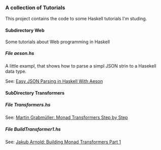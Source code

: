 ### A collection of Tutorials

This project contains the code to some Haskell tutorials I'm studing.

#### Subdirectory Web

Some tutorials about Web programming in Haskell

##### File aeson.hs
A little exampl, that shows how to parse a simpl JSON strin to a Hasekell data type.

See: [Easy JSON Parsing in Haskell With Aeson](http://blog.raynes.me/blog/2012/11/27/easy-json-parsing-in-haskell-with-aeson/)

#### SubDirectory Transformers

##### File Transformers.hs

See: [Martin Grabmüller: Monad Transformers Step by Step](http://www.cs.virginia.edu/~wh5a/personal/Transformers.pdf)

##### File BuildTransformer1.hs

See: [Jakub Arnold: Building Monad Transformers Part 1](http://blog.jakubarnold.cz/2014/07/22/building-monad-transformers-part-1.html)


     
